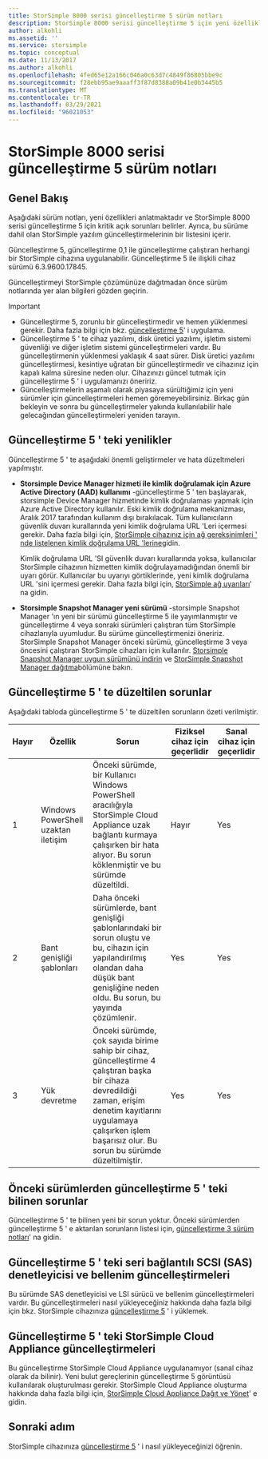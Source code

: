 ```yaml
---
title: StorSimple 8000 serisi güncelleştirme 5 sürüm notları
description: StorSimple 8000 serisi güncelleştirme 5 için yeni özellikleri, sorunları ve geçici çözümleri açıklar.
author: alkohli
ms.assetid: ''
ms.service: storsimple
ms.topic: conceptual
ms.date: 11/13/2017
ms.author: alkohli
ms.openlocfilehash: 4fed65e12a166c046a0c63d7c4849f86805bbe9c
ms.sourcegitcommit: f28ebb95ae9aaaff3f87d8388a09b41e0b3445b5
ms.translationtype: MT
ms.contentlocale: tr-TR
ms.lasthandoff: 03/29/2021
ms.locfileid: "96021053"
---
```

# <a name="storsimple-8000-series-update-5-release-notes"></a>StorSimple 8000 serisi güncelleştirme 5 sürüm notları

## <a name="overview"></a>Genel Bakış

Aşağıdaki sürüm notları, yeni özellikleri anlatmaktadır ve StorSimple 8000 serisi güncelleştirme 5 için kritik açık sorunları belirler. Ayrıca, bu sürüme dahil olan StorSimple yazılım güncelleştirmelerinin bir listesini içerir.

Güncelleştirme 5, güncelleştirme 0,1 ile güncelleştirme çalıştıran herhangi bir StorSimple cihazına uygulanabilir. Güncelleştirme 5 ile ilişkili cihaz sürümü 6.3.9600.17845.

Güncelleştirmeyi StorSimple çözümünüze dağıtmadan önce sürüm notlarında yer alan bilgileri gözden geçirin.

> [!IMPORTANT]
> * Güncelleştirme 5, zorunlu bir güncelleştirmedir ve hemen yüklenmesi gerekir. Daha fazla bilgi için bkz. [güncelleştirme 5](storsimple-8000-install-update-5.md)' i uygulama.
> * Güncelleştirme 5 ' te cihaz yazılımı, disk üretici yazılımı, işletim sistemi güvenliği ve diğer işletim sistemi güncelleştirmeleri vardır. Bu güncelleştirmenin yüklenmesi yaklaşık 4 saat sürer. Disk üretici yazılımı güncelleştirmesi, kesintiye uğratan bir güncelleştirmedir ve cihazınız için kapalı kalma süresine neden olur. Cihazınızı güncel tutmak için güncelleştirme 5 ' i uygulamanızı öneririz.
> * Güncelleştirmelerin aşamalı olarak piyasaya sürültiğimiz için yeni sürümler için güncelleştirmeleri hemen göremeyebilirsiniz. Birkaç gün bekleyin ve sonra bu güncelleştirmeler yakında kullanılabilir hale gelecağından güncelleştirmeleri yeniden tarayın.

## <a name="whats-new-in-update-5"></a>Güncelleştirme 5 ' teki yenilikler

Güncelleştirme 5 ' te aşağıdaki önemli geliştirmeler ve hata düzeltmeleri yapılmıştır.

* **Storsimple Device Manager hizmeti ile kimlik doğrulamak için Azure Active Directory (AAD) kullanımı** -güncelleştirme 5 ' ten başlayarak, storsimple Device Manager hizmetinde kimlik doğrulaması yapmak için Azure Active Directory kullanılır. Eski kimlik doğrulama mekanizması, Aralık 2017 tarafından kullanım dışı bırakılacak. Tüm kullanıcıların güvenlik duvarı kurallarında yeni kimlik doğrulama URL 'Leri içermesi gerekir. Daha fazla bilgi için, [StorSimple cihazınız için ağ gereksinimleri ' nde listelenen kimlik doğrulama URL 'lerine](storsimple-8000-system-requirements.md#url-patterns-for-azure-portal)gidin.

    Kimlik doğrulama URL 'SI güvenlik duvarı kurallarında yoksa, kullanıcılar StorSimple cihazının hizmetten kimlik doğrulayamadığından önemli bir uyarı görür. Kullanıcılar bu uyarıyı görtiklerinde, yeni kimlik doğrulama URL 'sini içermesi gerekir. Daha fazla bilgi için, [StorSimple ağ uyarıları](storsimple-8000-manage-alerts.md#networking-alerts)' na gidin.

* **Storsimple Snapshot Manager yeni sürümü** -storsimple Snapshot Manager 'ın yeni bir sürümü güncelleştirme 5 ile yayımlanmıştır ve güncelleştirme 4 veya sonraki sürümleri çalıştıran tüm StorSimple cihazlarıyla uyumludur. Bu sürüme güncelleştirmenizi öneririz. StorSimple Snapshot Manager önceki sürümü, güncelleştirme 3 veya öncesini çalıştıran StorSimple cihazları için kullanılır. [Storsimple Snapshot Manager uygun sürümünü indirin](https://www.microsoft.com/en-us/download/details.aspx?id=44220) ve [StorSimple Snapshot Manager dağıtma](storsimple-snapshot-manager-deployment.md)bölümüne bakın.


## <a name="issues-fixed-in-update-5"></a>Güncelleştirme 5 ' te düzeltilen sorunlar

Aşağıdaki tabloda güncelleştirme 5 ' te düzeltilen sorunların özeti verilmiştir.

| Hayır | Özellik | Sorun | Fiziksel cihaz için geçerlidir | Sanal cihaz için geçerlidir |
| --- | --- | --- | --- | --- |
| 1 |Windows PowerShell uzaktan iletişim |Önceki sürümde, bir Kullanıcı Windows PowerShell aracılığıyla StorSimple Cloud Appliance uzak bağlantı kurmaya çalışırken bir hata alıyor. Bu sorun köklenmiştir ve bu sürümde düzeltildi. |Hayır |Yes |
| 2 |Bant genişliği şablonları |Daha önceki sürümlerde, bant genişliği şablonlarındaki bir sorun oluştu ve bu, cihazın için yapılandırılmış olandan daha düşük bant genişliğine neden oldu. Bu sorun, bu yayında çözümlenir. |Yes |Yes |
| 3 |Yük devretme |Önceki sürümde, çok sayıda birime sahip bir cihaz, güncelleştirme 4 çalıştıran başka bir cihaza devredildiği zaman, erişim denetim kayıtlarını uygulamaya çalışırken işlem başarısız olur. Bu sorun bu sürümde düzeltilmiştir. |Yes |Yes |



## <a name="known-issues-in-update-5-from-previous-releases"></a>Önceki sürümlerden güncelleştirme 5 ' teki bilinen sorunlar

Güncelleştirme 5 ' te bilinen yeni bir sorun yoktur. Önceki sürümlerden güncelleştirme 5 ' e aktarılan sorunların listesi için, [güncelleştirme 3 sürüm notları](storsimple-update3-release-notes.md#known-issues-in-update-3)' na gidin.

## <a name="serial-attached-scsi-sas-controller-and-firmware-updates-in-update-5"></a>Güncelleştirme 5 ' teki seri bağlantılı SCSI (SAS) denetleyicisi ve bellenim güncelleştirmeleri

Bu sürümde SAS denetleyicisi ve LSI sürücü ve bellenim güncelleştirmeleri vardır. Bu güncelleştirmeleri nasıl yükleyeceğiniz hakkında daha fazla bilgi için bkz. StorSimple cihazınıza [güncelleştirme 5](storsimple-8000-install-update-5.md) ' i yüklemek.

## <a name="storsimple-cloud-appliance-updates-in-update-5"></a>Güncelleştirme 5 ' teki StorSimple Cloud Appliance güncelleştirmeleri

Bu güncelleştirme StorSimple Cloud Appliance uygulanamıyor (sanal cihaz olarak da bilinir). Yeni bulut gereçlerinin güncelleştirme 5 görüntüsü kullanılarak oluşturulması gerekir. StorSimple Cloud Appliance oluşturma hakkında daha fazla bilgi için, [StorSimple Cloud Appliance Dağıt ve Yönet](storsimple-8000-cloud-appliance-u2.md)' e gidin.

## <a name="next-step"></a>Sonraki adım

StorSimple cihazınıza [güncelleştirme 5](storsimple-8000-install-update-5.md) ' i nasıl yükleyeceğinizi öğrenin.

